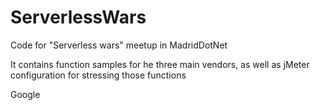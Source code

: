 # ServerlessWars
Code for "Serverless wars" meetup in MadridDotNet

It contains function samples for he three main vendors, as well as jMeter configuration for stressing those functions

Google 